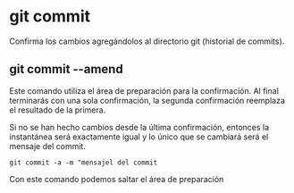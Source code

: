 # git commit

Confirma los cambios agregándolos al directorio git (historial de commits).

## git commit --amend

Este comando utiliza el área de preparación para la confirmación.
Al final terminarás con una sola confirmación, la segunda confirmación reemplaza el resultado de la primera.

Si no se han hecho cambios desde la última confirmación, entonces la instantánea será exactamente igual y lo único que se cambiará será el mensaje del commit.

```
git commit -a -m "mensajel del commit
```
Con este comando podemos saltar el área de preparación

